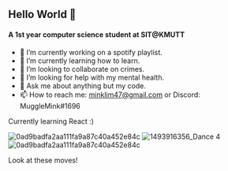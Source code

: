 ## Hello World 👋

#### A 1st year computer science student at SIT@KMUTT

- 🔭 I’m currently working on a spotify playlist.
- 🌱 I’m currently learning how to learn.
- 👯 I’m looking to collaborate on crimes.
- 🤔 I’m looking for help with my mental health.
- 💬 Ask me about anything but my code.
- 📫 How to reach me: minklim47@gmail.com or Discord: MuggleMink#1696

Currently learning React :)

![0ad9badfa2aa111fa9a87c40a452e84c](https://user-images.githubusercontent.com/83345019/233833617-b802389d-c6f8-48e8-867e-9ac8d5be3bca.gif)
![1493916356_Dance 4](https://user-images.githubusercontent.com/83345019/233833625-7e8f5466-e10a-4f98-aafe-5a9046b7c879.gif)
![0ad9badfa2aa111fa9a87c40a452e84c](https://user-images.githubusercontent.com/83345019/233833617-b802389d-c6f8-48e8-867e-9ac8d5be3bca.gif)
<!-- ![1ee0a549d1df560d63e9883093e13def](https://user-images.githubusercontent.com/83345019/233835044-bbb1caab-b807-4d4b-8e59-39e2830bf18e.gif) -->

Look at these moves!
